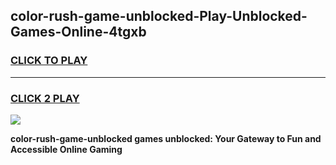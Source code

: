 
## color-rush-game-unblocked-Play-Unblocked-Games-Online-4tgxb
<h3>
<a href="https://premium76.site?title=color-rush-game-unblocked&ref=25A">CLICK TO PLAY</a></h3>
<hr>

<h3>
<a href="https://premium76.site?title=color-rush-game-unblocked&ref=25A">CLICK 2 PLAY</a>
  
</h3>

<a href="https://premium76.site?title=color-rush-game-unblocked&ref=25A"><img src="https://clearcache.store/games.png"></a>


**color-rush-game-unblocked games unblocked: Your Gateway to Fun and Accessible Online Gaming**

